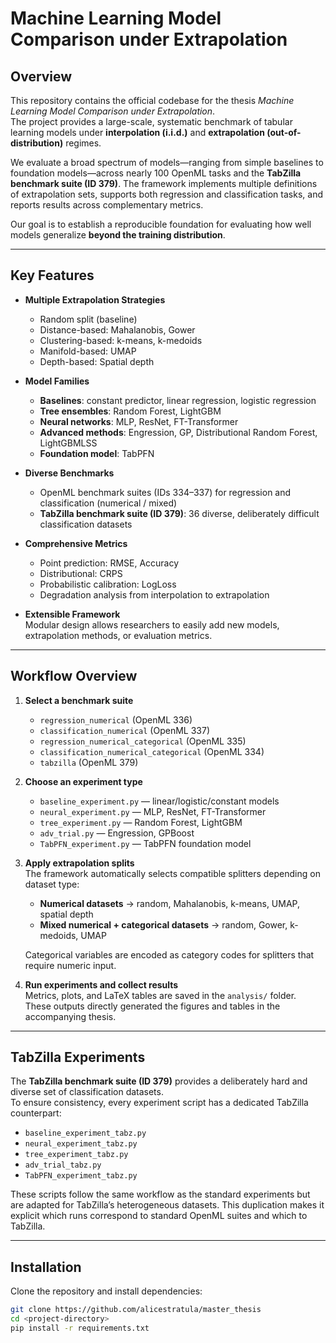 # Machine Learning Model Comparison under Extrapolation

## Overview
This repository contains the official codebase for the thesis *Machine Learning Model Comparison under Extrapolation*.  
The project provides a large-scale, systematic benchmark of tabular learning models under **interpolation (i.i.d.)** and **extrapolation (out-of-distribution)** regimes.  

We evaluate a broad spectrum of models—ranging from simple baselines to foundation models—across nearly 100 OpenML tasks and the **TabZilla benchmark suite (ID 379)**. The framework implements multiple definitions of extrapolation sets, supports both regression and classification tasks, and reports results across complementary metrics.

Our goal is to establish a reproducible foundation for evaluating how well models generalize **beyond the training distribution**.

---

## Key Features
- **Multiple Extrapolation Strategies**  
  - Random split (baseline)  
  - Distance-based: Mahalanobis, Gower  
  - Clustering-based: k-means, k-medoids  
  - Manifold-based: UMAP  
  - Depth-based: Spatial depth  

- **Model Families**  
  - **Baselines**: constant predictor, linear regression, logistic regression  
  - **Tree ensembles**: Random Forest, LightGBM  
  - **Neural networks**: MLP, ResNet, FT-Transformer  
  - **Advanced methods**: Engression, GP, Distributional Random Forest, LightGBMLSS 
  - **Foundation model**: TabPFN  

- **Diverse Benchmarks**  
  - OpenML benchmark suites (IDs 334–337) for regression and classification (numerical / mixed)  
  - **TabZilla benchmark suite (ID 379)**: 36 diverse, deliberately difficult classification datasets  

- **Comprehensive Metrics**  
  - Point prediction: RMSE, Accuracy  
  - Distributional: CRPS  
  - Probabilistic calibration: LogLoss  
  - Degradation analysis from interpolation to extrapolation  

- **Extensible Framework**  
  Modular design allows researchers to easily add new models, extrapolation methods, or evaluation metrics.

---

## Workflow Overview

1. **Select a benchmark suite**  
   - `regression_numerical` (OpenML 336)  
   - `classification_numerical` (OpenML 337)  
   - `regression_numerical_categorical` (OpenML 335)  
   - `classification_numerical_categorical` (OpenML 334)  
   - `tabzilla` (OpenML 379)  

2. **Choose an experiment type**  
   - `baseline_experiment.py` — linear/logistic/constant models  
   - `neural_experiment.py` — MLP, ResNet, FT-Transformer  
   - `tree_experiment.py` — Random Forest, LightGBM  
   - `adv_trial.py` — Engression, GPBoost  
   - `TabPFN_experiment.py` — TabPFN foundation model  

3. **Apply extrapolation splits**  
   The framework automatically selects compatible splitters depending on dataset type:  
   - **Numerical datasets** → random, Mahalanobis, k-means, UMAP, spatial depth  
   - **Mixed numerical + categorical datasets** → random, Gower, k-medoids, UMAP  

   Categorical variables are encoded as category codes for splitters that require numeric input.

4. **Run experiments and collect results**  
   Metrics, plots, and LaTeX tables are saved in the `analysis/` folder.  
   These outputs directly generated the figures and tables in the accompanying thesis.

---

## TabZilla Experiments

The **TabZilla benchmark suite (ID 379)** provides a deliberately hard and diverse set of classification datasets.  
To ensure consistency, every experiment script has a dedicated TabZilla counterpart:

- `baseline_experiment_tabz.py`  
- `neural_experiment_tabz.py`  
- `tree_experiment_tabz.py`  
- `adv_trial_tabz.py`  
- `TabPFN_experiment_tabz.py`  

These scripts follow the same workflow as the standard experiments but are adapted for TabZilla’s heterogeneous datasets. This duplication makes it explicit which runs correspond to standard OpenML suites and which to TabZilla.

---

## Installation

Clone the repository and install dependencies:
```bash
git clone https://github.com/alicestratula/master_thesis
cd <project-directory>
pip install -r requirements.txt

